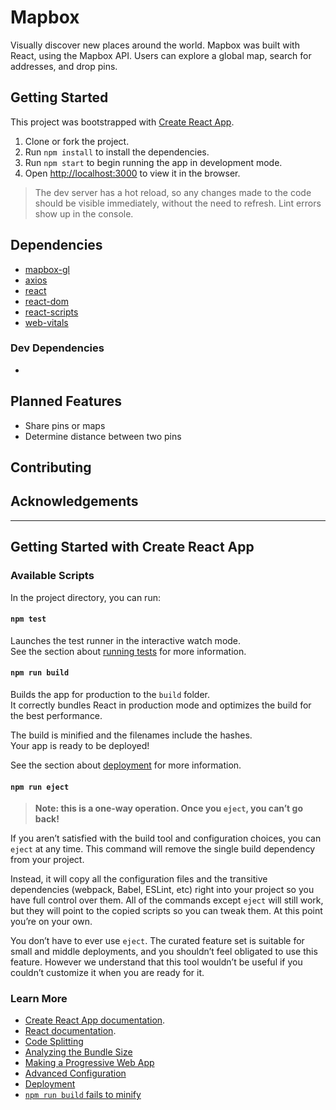 # Mapbox
Visually discover new places around the world.
Mapbox was built with React, using the Mapbox API. Users can explore a global map, search for addresses, and drop pins. 

## Getting Started

This project was bootstrapped with [Create React App](https://github.com/facebook/create-react-app). 

1. Clone or fork the project.
2. Run `npm install` to install the dependencies.
3. Run `npm start` to begin running the app in development mode. 
4. Open [http://localhost:3000](http://localhost:3000) to view it in the browser. 

>The dev server has a hot reload, so any changes made to the code should be visible immediately, without the need to refresh. Lint errors show up in the console.

## Dependencies

- [mapbox-gl](https://www.npmjs.com/package/mapbox-gl)
- [axios](https://www.npmjs.com/package/axios)
- [react](https://www.npmjs.com/package/react)
- [react-dom](https://www.npmjs.com/package/react-dom)
- [react-scripts](https://www.npmjs.com/package/react-scripts)
- [web-vitals](https://www.npmjs.com/package/web-vitals)

### Dev Dependencies

-

## Planned Features
- Share pins or maps
- Determine distance between two pins

## Contributing



## Acknowledgements

---
## Getting Started with Create React App

### Available Scripts

In the project directory, you can run:

#### `npm test`

Launches the test runner in the interactive watch mode.\
See the section about [running tests](https://facebook.github.io/create-react-app/docs/running-tests) for more information.

#### `npm run build`

Builds the app for production to the `build` folder.\
It correctly bundles React in production mode and optimizes the build for the best performance.

The build is minified and the filenames include the hashes.\
Your app is ready to be deployed!

See the section about [deployment](https://facebook.github.io/create-react-app/docs/deployment) for more information.

#### `npm run eject`

> **Note: this is a one-way operation. Once you `eject`, you can’t go back!**

If you aren’t satisfied with the build tool and configuration choices, you can `eject` at any time. This command will remove the single build dependency from your project.

Instead, it will copy all the configuration files and the transitive dependencies (webpack, Babel, ESLint, etc) right into your project so you have full control over them. All of the commands except `eject` will still work, but they will point to the copied scripts so you can tweak them. At this point you’re on your own.

You don’t have to ever use `eject`. The curated feature set is suitable for small and middle deployments, and you shouldn’t feel obligated to use this feature. However we understand that this tool wouldn’t be useful if you couldn’t customize it when you are ready for it.

### Learn More

- [Create React App documentation](https://facebook.github.io/create-react-app/docs/getting-started). 
- [React documentation](https://reactjs.org/).
- [Code Splitting](https://facebook.github.io/create-react-app/docs/code-splitting)
- [Analyzing the Bundle Size](https://facebook.github.io/create-react-app/docs/analyzing-the-bundle-size)
- [Making a Progressive Web App](https://facebook.github.io/create-react-app/docs/making-a-progressive-web-app)
- [Advanced Configuration](https://facebook.github.io/create-react-app/docs/advanced-configuration)
- [Deployment](https://facebook.github.io/create-react-app/docs/deployment)
- [`npm run build` fails to minify](https://facebook.github.io/create-react-app/docs/troubleshooting#npm-run-build-fails-to-minify)
